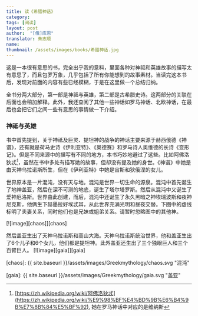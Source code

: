 ```yaml
---
title: 读《希腊神话》 
category:  
tags: [阅读]  
layout: post  
author:  "[俄]库恩"
translator: 朱志顺
name: 
thumbnail: /assets/images/books/希腊神话.jpg
---
```


这是一本很有意思的书，完全出乎我的意料，里面各种对神祗和英雄故事的描写太有意思了，而且包罗万象，几乎包括了所有你能想到的故事素材。当读完这本书后，发现对前面的内容有些已经模糊，于是在这里做一个总结归纳。

全书分两大部分，第一部是神祗与英雄，第二部是古希腊史诗。这两部分的关联在后面也会稍加解释。此外，我还查阅了其他一些神话如罗马神话、北欧神话，在最后也会把它们之间一些有意思的事情做一下介绍。

### 神祗与英雄

书中首先提到，关于神祗及巨灵、提坦神的战争的神话主要来源于赫西俄德《神谱》，还有就是荷马史诗《伊利亚特》、《奥德赛》和罗马诗人奥维德的长诗《变形记》。但是不同来源中的描写有不同的地方，本书巧妙地避过了这些。比如阿佛洛狄忒[^1]，虽然在书中多处有描写她的故事，但却没有提及她的身世。《神谱》中她是由天神乌拉诺斯所生，但在《伊利亚特》中她是宙斯和狄俄涅的女儿。

世界原本是一片混沌，没有天与地。混沌是世界一切生命的源泉。混沌中首先诞生了地神盖亚，然后在深不可测的地底，诞生了塔尔塔罗斯。然后从混沌中又诞生了爱神厄洛斯。世界由此创建，而后，混沌中还诞生了永久黑暗之神埃瑞波斯和夜神尼克斯，他俩生下赫墨拉好埃忒耳，从此世界充满光明和昼夜交替。下图中的虚线标明了夫妻关系，同时他们也是兄妹或姐弟关系。请暂时忽略图中的其他神。

[![image][chaos]][chaos]

然后盖亚生出了天神乌拉诺斯和高山大海。天神乌拉诺斯统治世界，他和盖亚生出了6个儿子和6个女儿，他们都是提坦神。此外盖亚还生出了三个独眼巨人和三个百臂巨人。
[![image][gaia]][gaia]

[chaos]: {{ site.baseurl }}/assets/images/Greekmythology/chaos.svg "混沌"

[gaia]: {{ site.baseurl }}/assets/images/Greekmythology/gaia.svg "盖亚"


[^1]: [https://zh.wikipedia.org/wiki/阿佛洛狄忒](https://zh.wikipedia.org/wiki/%E9%98%BF%E4%BD%9B%E6%B4%9B%E7%8B%84%E5%BF%92), 她在罗马神话中对应的是维纳斯

